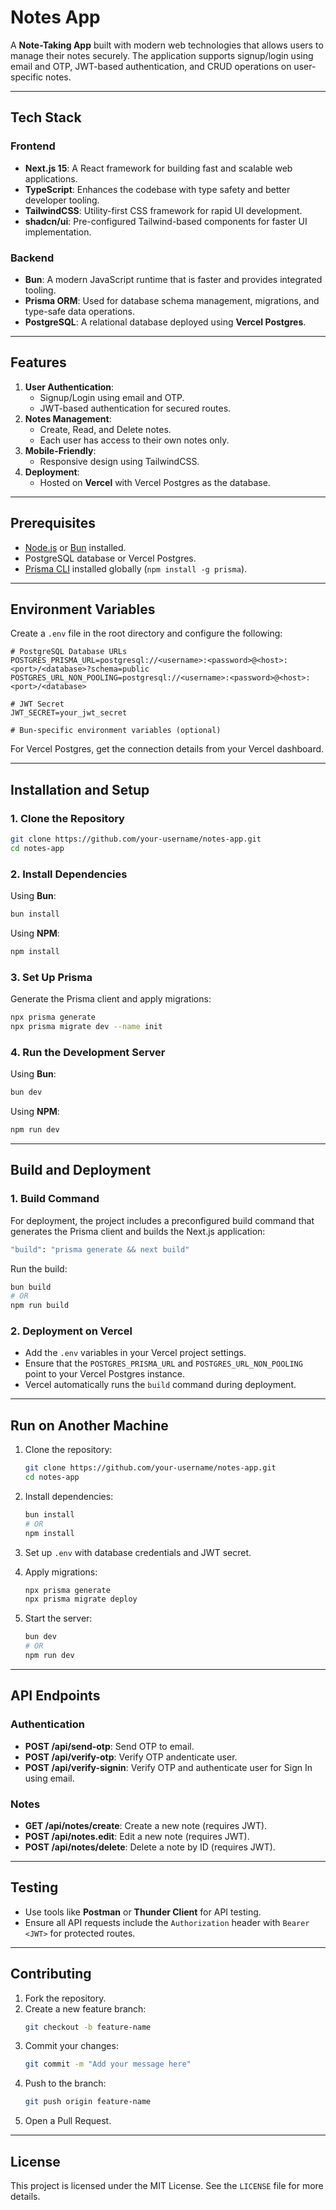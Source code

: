 # Notes App

A **Note-Taking App** built with modern web technologies that allows users to manage their notes securely. The application supports signup/login using email and OTP, JWT-based authentication, and CRUD operations on user-specific notes.

---

## **Tech Stack**

### **Frontend**
- **Next.js 15**: A React framework for building fast and scalable web applications.
- **TypeScript**: Enhances the codebase with type safety and better developer tooling.
- **TailwindCSS**: Utility-first CSS framework for rapid UI development.
- **shadcn/ui**: Pre-configured Tailwind-based components for faster UI implementation.

### **Backend**
- **Bun**: A modern JavaScript runtime that is faster and provides integrated tooling.
- **Prisma ORM**: Used for database schema management, migrations, and type-safe data operations.
- **PostgreSQL**: A relational database deployed using **Vercel Postgres**.

---

## **Features**
1. **User Authentication**:
   - Signup/Login using email and OTP.
   - JWT-based authentication for secured routes.
2. **Notes Management**:
   - Create, Read, and Delete notes.
   - Each user has access to their own notes only.
3. **Mobile-Friendly**:
   - Responsive design using TailwindCSS.
4. **Deployment**:
   - Hosted on **Vercel** with Vercel Postgres as the database.

---

## **Prerequisites**
- [Node.js](https://nodejs.org/) or [Bun](https://bun.sh/) installed.
- PostgreSQL database or Vercel Postgres.
- [Prisma CLI](https://www.prisma.io/) installed globally (`npm install -g prisma`).

---

## **Environment Variables**
Create a `.env` file in the root directory and configure the following:

```env
# PostgreSQL Database URLs
POSTGRES_PRISMA_URL=postgresql://<username>:<password>@<host>:<port>/<database>?schema=public
POSTGRES_URL_NON_POOLING=postgresql://<username>:<password>@<host>:<port>/<database>

# JWT Secret
JWT_SECRET=your_jwt_secret

# Bun-specific environment variables (optional)
```

For Vercel Postgres, get the connection details from your Vercel dashboard.

---

## **Installation and Setup**

### **1. Clone the Repository**
```bash
git clone https://github.com/your-username/notes-app.git
cd notes-app
```

### **2. Install Dependencies**
Using **Bun**:
```bash
bun install
```

Using **NPM**:
```bash
npm install
```

### **3. Set Up Prisma**
Generate the Prisma client and apply migrations:

```bash
npx prisma generate
npx prisma migrate dev --name init
```

### **4. Run the Development Server**
Using **Bun**:
```bash
bun dev
```

Using **NPM**:
```bash
npm run dev
```

---

## **Build and Deployment**

### **1. Build Command**
For deployment, the project includes a preconfigured build command that generates the Prisma client and builds the Next.js application:

```bash
"build": "prisma generate && next build"
```

Run the build:
```bash
bun build
# OR
npm run build
```

### **2. Deployment on Vercel**
- Add the `.env` variables in your Vercel project settings.
- Ensure that the `POSTGRES_PRISMA_URL` and `POSTGRES_URL_NON_POOLING` point to your Vercel Postgres instance.
- Vercel automatically runs the `build` command during deployment.

---

## **Run on Another Machine**

1. Clone the repository:
   ```bash
   git clone https://github.com/your-username/notes-app.git
   cd notes-app
   ```

2. Install dependencies:
   ```bash
   bun install
   # OR
   npm install
   ```

3. Set up `.env` with database credentials and JWT secret.

4. Apply migrations:
   ```bash
   npx prisma generate
   npx prisma migrate deploy
   ```

5. Start the server:
   ```bash
   bun dev
   # OR
   npm run dev
   ```

---

## **API Endpoints**

### **Authentication**
- **POST /api/send-otp**: Send OTP to email.
- **POST /api/verify-otp**: Verify OTP andenticate user.
- **POST /api/verify-signin**: Verify OTP and authenticate user for Sign In using email.

### **Notes**
- **GET /api/notes/create**: Create a new note (requires JWT).
- **POST /api/notes.edit**: Edit a new note (requires JWT).
- **POST /api/notes/delete**: Delete a note by ID (requires JWT).

---

## **Testing**
- Use tools like **Postman** or **Thunder Client** for API testing.
- Ensure all API requests include the `Authorization` header with `Bearer <JWT>` for protected routes.

---

## **Contributing**
1. Fork the repository.
2. Create a new feature branch:
   ```bash
   git checkout -b feature-name
   ```
3. Commit your changes:
   ```bash
   git commit -m "Add your message here"
   ```
4. Push to the branch:
   ```bash
   git push origin feature-name
   ```
5. Open a Pull Request.

---

## **License**
This project is licensed under the MIT License. See the `LICENSE` file for more details.
